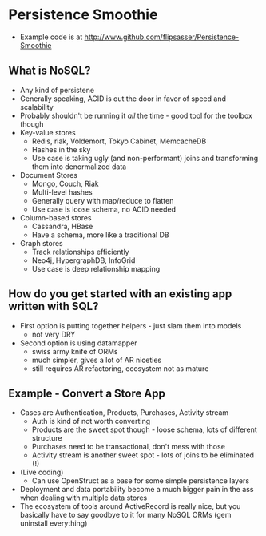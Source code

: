 # Persistence Smoothie #
* Example code is at http://www.github.com/flipsasser/Persistence-Smoothie

## What is NoSQL? ##
* Any kind of persistene
* Generally speaking, ACID is out the door in favor of speed and scalability
* Probably shouldn't be running it *all* the time - good tool for the toolbox though
* Key-value stores
	* Redis, riak, Voldemort, Tokyo Cabinet, MemcacheDB
	* Hashes in the sky
	* Use case is taking ugly (and non-performant) joins and transforming them into denormalized data
* Document Stores
	* Mongo, Couch, Riak
	* Multi-level hashes
	* Generally query with map/reduce to flatten
	* Use case is loose schema, no ACID needed
* Column-based stores
	* Cassandra,  HBase
	* Have a schema, more like a traditional DB
* Graph stores
	* Track relationships efficiently
	* Neo4j, HypergraphDB, InfoGrid
	* Use case is deep relationship mapping

## How do you get started with an existing app written with SQL? ##
* First option is putting together helpers - just slam them into models
	* not very DRY
* Second option is using datamapper
	* swiss army knife of ORMs
	* much simpler, gives a lot of AR niceties
	* still requires AR refactoring, ecosystem not as mature
	
## Example - Convert a Store App ##
* Cases are Authentication, Products, Purchases, Activity stream
	* Auth is kind of not worth converting
	* Products are the sweet spot though - loose schema, lots of different structure
	* Purchases need to be transactional, don't mess with those
	* Activity stream is another sweet spot - lots of joins to be eliminated (!)
* (Live coding)
	* Can use OpenStruct as a base for some simple persistence layers
* Deployment and data portability become a much bigger pain in the ass when dealing with multiple data stores
* The ecosystem of tools around ActiveRecord is really nice, but you basically have to say goodbye to it for many NoSQL ORMs (gem uninstall everything)